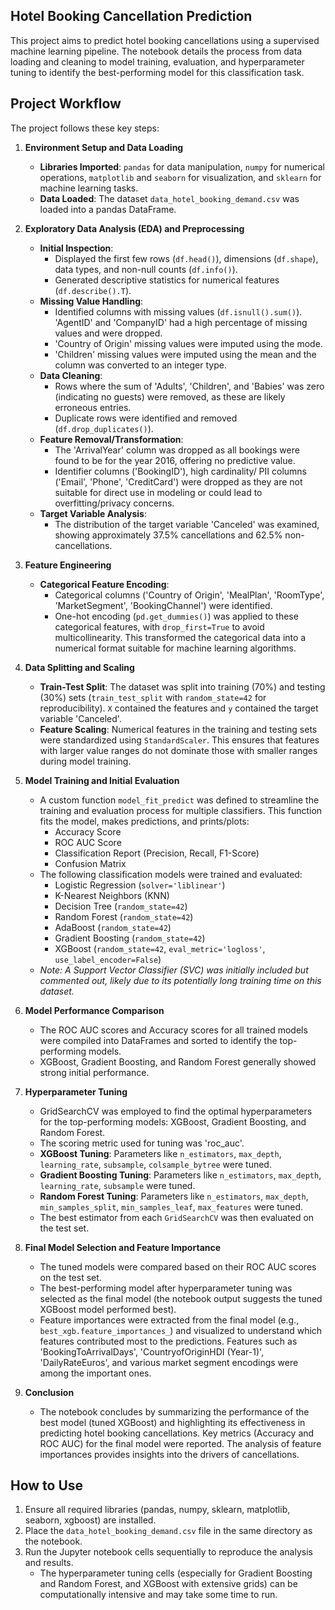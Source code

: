 ## Hotel Booking Cancellation Prediction

This project aims to predict hotel booking cancellations using a supervised machine learning pipeline. The notebook details the process from data loading and cleaning to model training, evaluation, and hyperparameter tuning to identify the best-performing model for this classification task.

## Project Workflow

The project follows these key steps:

1.  **Environment Setup and Data Loading**
    *   **Libraries Imported**: `pandas` for data manipulation, `numpy` for numerical operations, `matplotlib` and `seaborn` for visualization, and `sklearn` for machine learning tasks.
    *   **Data Loaded**: The dataset `data_hotel_booking_demand.csv` was loaded into a pandas DataFrame.

2.  **Exploratory Data Analysis (EDA) and Preprocessing**
    *   **Initial Inspection**:
        *   Displayed the first few rows (`df.head()`), dimensions (`df.shape`), data types, and non-null counts (`df.info()`).
        *   Generated descriptive statistics for numerical features (`df.describe().T`).
    *   **Missing Value Handling**:
        *   Identified columns with missing values (`df.isnull().sum()`). 'AgentID' and 'CompanyID' had a high percentage of missing values and were dropped.
        *   'Country of Origin' missing values were imputed using the mode.
        *   'Children' missing values were imputed using the mean and the column was converted to an integer type.
    *   **Data Cleaning**:
        *   Rows where the sum of 'Adults', 'Children', and 'Babies' was zero (indicating no guests) were removed, as these are likely erroneous entries.
        *   Duplicate rows were identified and removed (`df.drop_duplicates()`).
    *   **Feature Removal/Transformation**:
        *   The 'ArrivalYear' column was dropped as all bookings were found to be for the year 2016, offering no predictive value.
        *   Identifier columns ('BookingID'), high cardinality/ PII columns ('Email', 'Phone', 'CreditCard') were dropped as they are not suitable for direct use in modeling or could lead to overfitting/privacy concerns.
    *   **Target Variable Analysis**:
        *   The distribution of the target variable 'Canceled' was examined, showing approximately 37.5% cancellations and 62.5% non-cancellations.

3.  **Feature Engineering**
    *   **Categorical Feature Encoding**:
        *   Categorical columns ('Country of Origin', 'MealPlan', 'RoomType', 'MarketSegment', 'BookingChannel') were identified.
        *   One-hot encoding (`pd.get_dummies()`) was applied to these categorical features, with `drop_first=True` to avoid multicollinearity. This transformed the categorical data into a numerical format suitable for machine learning algorithms.

4.  **Data Splitting and Scaling**
    *   **Train-Test Split**: The dataset was split into training (70%) and testing (30%) sets (`train_test_split` with `random_state=42` for reproducibility). `X` contained the features and `y` contained the target variable 'Canceled'.
    *   **Feature Scaling**: Numerical features in the training and testing sets were standardized using `StandardScaler`. This ensures that features with larger value ranges do not dominate those with smaller ranges during model training.

5.  **Model Training and Initial Evaluation**
    *   A custom function `model_fit_predict` was defined to streamline the training and evaluation process for multiple classifiers. This function fits the model, makes predictions, and prints/plots:
        *   Accuracy Score
        *   ROC AUC Score
        *   Classification Report (Precision, Recall, F1-Score)
        *   Confusion Matrix
    *   The following classification models were trained and evaluated:
        *   Logistic Regression (`solver='liblinear'`)
        *   K-Nearest Neighbors (KNN)
        *   Decision Tree (`random_state=42`)
        *   Random Forest (`random_state=42`)
        *   AdaBoost (`random_state=42`)
        *   Gradient Boosting (`random_state=42`)
        *   XGBoost (`random_state=42`, `eval_metric='logloss'`, `use_label_encoder=False`)
    *   *Note: A Support Vector Classifier (SVC) was initially included but commented out, likely due to its potentially long training time on this dataset.*

6.  **Model Performance Comparison**
    *   The ROC AUC scores and Accuracy scores for all trained models were compiled into DataFrames and sorted to identify the top-performing models.
    *   XGBoost, Gradient Boosting, and Random Forest generally showed strong initial performance.

7.  **Hyperparameter Tuning**
    *   GridSearchCV was employed to find the optimal hyperparameters for the top-performing models: XGBoost, Gradient Boosting, and Random Forest.
    *   The scoring metric used for tuning was 'roc_auc'.
    *   **XGBoost Tuning**: Parameters like `n_estimators`, `max_depth`, `learning_rate`, `subsample`, `colsample_bytree` were tuned.
    *   **Gradient Boosting Tuning**: Parameters like `n_estimators`, `max_depth`, `learning_rate`, `subsample` were tuned.
    *   **Random Forest Tuning**: Parameters like `n_estimators`, `max_depth`, `min_samples_split`, `min_samples_leaf`, `max_features` were tuned.
    *   The best estimator from each `GridSearchCV` was then evaluated on the test set.

8.  **Final Model Selection and Feature Importance**
    *   The tuned models were compared based on their ROC AUC scores on the test set.
    *   The best-performing model after hyperparameter tuning was selected as the final model (the notebook output suggests the tuned XGBoost model performed best).
    *   Feature importances were extracted from the final model (e.g., `best_xgb.feature_importances_`) and visualized to understand which features contributed most to the predictions. Features such as 'BookingToArrivalDays', 'CountryofOriginHDI (Year-1)', 'DailyRateEuros', and various market segment encodings were among the important ones.

9.  **Conclusion**
    *   The notebook concludes by summarizing the performance of the best model (tuned XGBoost) and highlighting its effectiveness in predicting hotel booking cancellations. Key metrics (Accuracy and ROC AUC) for the final model were reported. The analysis of feature importances provides insights into the drivers of cancellations.

## How to Use

1.  Ensure all required libraries (pandas, numpy, sklearn, matplotlib, seaborn, xgboost) are installed.
2.  Place the `data_hotel_booking_demand.csv` file in the same directory as the notebook.
3.  Run the Jupyter notebook cells sequentially to reproduce the analysis and results.
    *   The hyperparameter tuning cells (especially for Gradient Boosting and Random Forest, and XGBoost with extensive grids) can be computationally intensive and may take some time to run.

